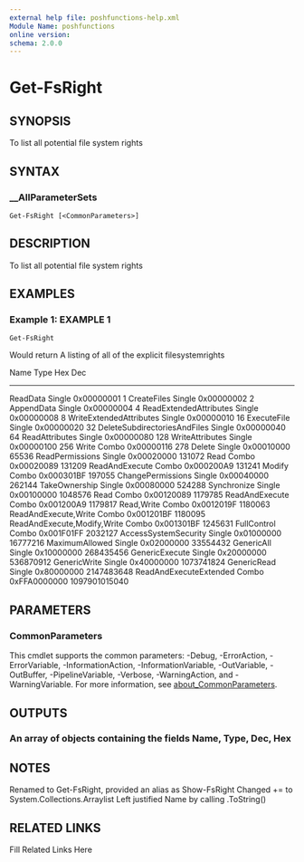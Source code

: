```yaml
---
external help file: poshfunctions-help.xml
Module Name: poshfunctions
online version: 
schema: 2.0.0
---
```


# Get-FsRight

## SYNOPSIS

To list all potential file system rights

## SYNTAX

### __AllParameterSets

```
Get-FsRight [<CommonParameters>]
```

## DESCRIPTION

To list all potential file system rights


## EXAMPLES

### Example 1: EXAMPLE 1

```
Get-FsRight
```

Would return
A listing of all of the explicit filesystemrights

Name                         Type   Hex                    Dec
----                         ----   ---                    ---
ReadData                     Single 0x00000001               1
CreateFiles                  Single 0x00000002               2
AppendData                   Single 0x00000004               4
ReadExtendedAttributes       Single 0x00000008               8
WriteExtendedAttributes      Single 0x00000010              16
ExecuteFile                  Single 0x00000020              32
DeleteSubdirectoriesAndFiles Single 0x00000040              64
ReadAttributes               Single 0x00000080             128
WriteAttributes              Single 0x00000100             256
Write                        Combo  0x00000116             278
Delete                       Single 0x00010000           65536
ReadPermissions              Single 0x00020000          131072
Read                         Combo  0x00020089          131209
ReadAndExecute               Combo  0x000200A9          131241
Modify                       Combo  0x000301BF          197055
ChangePermissions            Single 0x00040000          262144
TakeOwnership                Single 0x00080000          524288
Synchronize                  Single 0x00100000         1048576
Read                         Combo  0x00120089         1179785
ReadAndExecute               Combo  0x001200A9         1179817
Read,Write                   Combo  0x0012019F         1180063
ReadAndExecute,Write         Combo  0x001201BF         1180095
ReadAndExecute,Modify,Write  Combo  0x001301BF         1245631
FullControl                  Combo  0x001F01FF         2032127
AccessSystemSecurity         Single 0x01000000        16777216
MaximumAllowed               Single 0x02000000        33554432
GenericAll                   Single 0x10000000       268435456
GenericExecute               Single 0x20000000       536870912
GenericWrite                 Single 0x40000000      1073741824
GenericRead                  Single 0x80000000      2147483648
ReadAndExecuteExtended       Combo  0xFFA0000000 1097901015040






## PARAMETERS


### CommonParameters

This cmdlet supports the common parameters: -Debug, -ErrorAction, -ErrorVariable, -InformationAction, -InformationVariable, -OutVariable, -OutBuffer, -PipelineVariable, -Verbose, -WarningAction, and -WarningVariable. For more information, see [about_CommonParameters](http://go.microsoft.com/fwlink/?LinkID=113216).

## OUTPUTS

### An array of objects containing the fields Name, Type, Dec, Hex



## NOTES

Renamed to Get-FsRight, provided an alias as Show-FsRight
Changed += to System.Collections.Arraylist
Left justified Name by calling .ToString()


## RELATED LINKS

Fill Related Links Here

